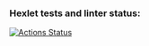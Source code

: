 ### Hexlet tests and linter status:
[![Actions Status](https://github.com/nerilka/java-project-lvl1/workflows/hexlet-check/badge.svg)](https://github.com/nerilka/java-project-lvl1/actions)